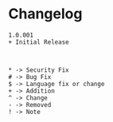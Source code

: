 # Changelog

	1.0.001
	+ Initial Release



	* -> Security Fix
	# -> Bug Fix
	$ -> Language fix or change
	+ -> Addition
	^ -> Change
	- -> Removed
	! -> Note
